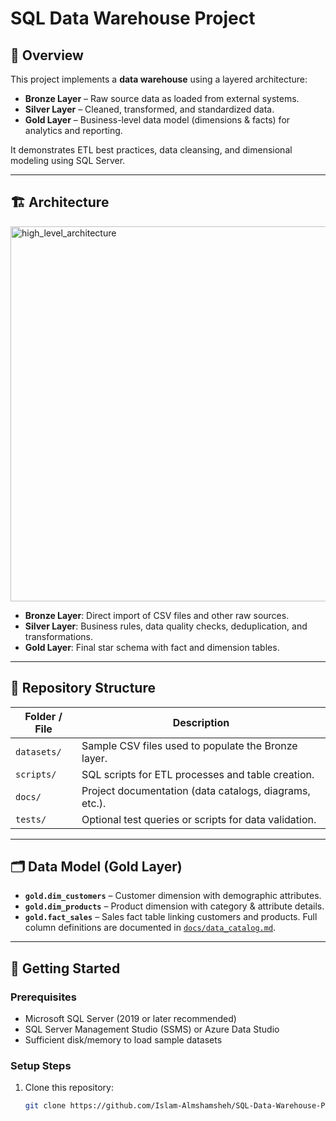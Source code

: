 # SQL Data Warehouse Project

## 📖 Overview
This project implements a **data warehouse** using a layered architecture:
- **Bronze Layer** – Raw source data as loaded from external systems.
- **Silver Layer** – Cleaned, transformed, and standardized data.
- **Gold Layer** – Business-level data model (dimensions & facts) for analytics and reporting.

It demonstrates ETL best practices, data cleansing, and dimensional modeling using SQL Server.

---

## 🏗️ Architecture
<img width="1031" height="600" alt="high_level_architecture" src="https://github.com/user-attachments/assets/7dd7831a-4132-43cf-8c4b-a7b78569dcc2" />

- **Bronze Layer**: Direct import of CSV files and other raw sources.
- **Silver Layer**: Business rules, data quality checks, deduplication, and transformations.
- **Gold Layer**: Final star schema with fact and dimension tables.

---

## 📂 Repository Structure

| Folder / File | Description |
|---------------|-------------|
| `datasets/` | Sample CSV files used to populate the Bronze layer. |
| `scripts/` | SQL scripts for ETL processes and table creation. |
| `docs/` | Project documentation (data catalogs, diagrams, etc.). |
| `tests/` | Optional test queries or scripts for data validation. |

---

## 🗂️ Data Model (Gold Layer)

- **`gold.dim_customers`** – Customer dimension with demographic attributes.
- **`gold.dim_products`** – Product dimension with category & attribute details.
- **`gold.fact_sales`** – Sales fact table linking customers and products.
    Full column definitions are documented in [`docs/data_catalog.md`](docs/data_catalog.md).

---

## 🚀 Getting Started

### Prerequisites
- Microsoft SQL Server (2019 or later recommended)
- SQL Server Management Studio (SSMS) or Azure Data Studio
- Sufficient disk/memory to load sample datasets

### Setup Steps
1. Clone this repository:
   ```bash
   git clone https://github.com/Islam-Almshamsheh/SQL-Data-Warehouse-Project.git  
  
